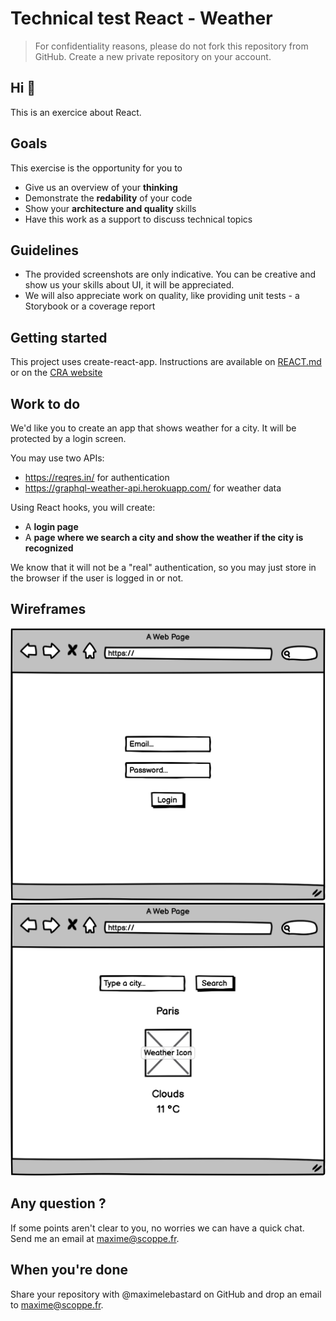 # Technical test React - Weather

> For confidentiality reasons, please do not fork this repository from GitHub. Create a new private repository on your account.

Hi 👋
---

This is an exercice about React.


## Goals

This exercise is the opportunity for you to

- Give us an overview of your **thinking**
- Demonstrate the **redability** of your code
- Show your **architecture and quality** skills
- Have this work as a support to discuss technical topics

## Guidelines

- The provided screenshots are only indicative. You can be creative and show us your skills about UI, it will be appreciated.
- We will also appreciate work on quality, like providing unit tests - a Storybook or a coverage report

## Getting started

This project uses create-react-app. Instructions are available on [REACT.md](./REACT.md) or on the [CRA website](https://create-react-app.dev/)


## Work to do

We'd like you to create an app that shows weather for a city. It will be protected by a login screen.

You may use two APIs:
- https://reqres.in/ for authentication
- https://graphql-weather-api.herokuapp.com/ for weather data

Using React hooks, you will create:
- A **login page**
- A **page where we search a city and show the weather if the city is recognized**

We know that it will not be a "real" authentication, so you may just store in the browser if the user is logged in or not.

## Wireframes

![login](./PageLogin.png)
![weather](./PageWeather.png)

## Any question ?

If some points aren't clear to you, no worries we can have a quick chat.
Send me an email at maxime@scoppe.fr.

## When you're done

Share your repository with @maximelebastard on GitHub and drop an email to maxime@scoppe.fr.
